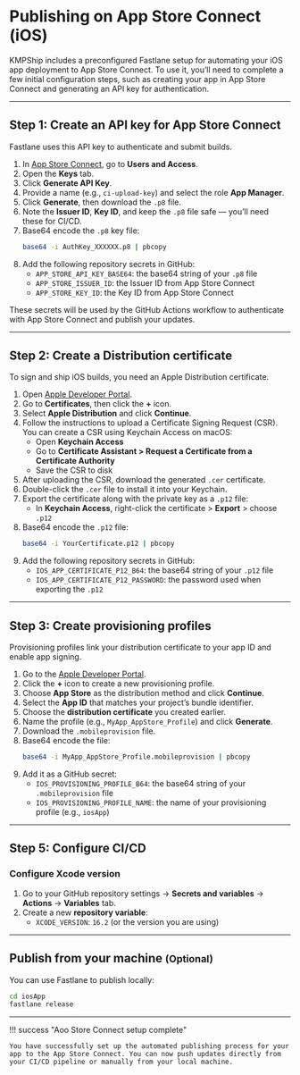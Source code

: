# Publishing on App Store Connect (iOS)

KMPShip includes a preconfigured Fastlane setup for automating your iOS app deployment to App Store Connect. To use it, you’ll need to complete a few initial configuration steps, such as creating your app in App Store Connect and generating an API key for authentication.

---

## Step 1: Create an API key for App Store Connect

Fastlane uses this API key to authenticate and submit builds.

1. In [App Store Connect](https://appstoreconnect.apple.com/), go to **Users and Access**.
2. Open the **Keys** tab.
3. Click **Generate API Key**.
4. Provide a name (e.g., `ci-upload-key`) and select the role **App Manager**.
5. Click **Generate**, then download the `.p8` file.
6. Note the **Issuer ID**, **Key ID**, and keep the `.p8` file safe — you’ll need these for CI/CD.
7. Base64 encode the `.p8` key file:
    ```bash
    base64 -i AuthKey_XXXXXX.p8 | pbcopy
    ```
8. Add the following repository secrets in GitHub:
    * `APP_STORE_API_KEY_BASE64`: the base64 string of your `.p8` file
    * `APP_STORE_ISSUER_ID`: the Issuer ID from App Store Connect
    * `APP_STORE_KEY_ID`: the Key ID from App Store Connect

These secrets will be used by the GitHub Actions workflow to authenticate with App Store Connect and publish your updates.

---

## Step 2: Create a Distribution certificate

To sign and ship iOS builds, you need an Apple Distribution certificate.

1. Open [Apple Developer Portal](https://developer.apple.com/account/resources/certificates/list).
2. Go to **Certificates**, then click the **+** icon.
3. Select **Apple Distribution** and click **Continue**.
4. Follow the instructions to upload a Certificate Signing Request (CSR). You can create a CSR using Keychain Access on macOS:
    - Open **Keychain Access**
    - Go to **Certificate Assistant > Request a Certificate from a Certificate Authority**
    - Save the CSR to disk
5. After uploading the CSR, download the generated `.cer` certificate.
6. Double-click the `.cer` file to install it into your Keychain.
7. Export the certificate along with the private key as a `.p12` file:
    - In **Keychain Access**, right-click the certificate > **Export** > choose `.p12`
8. Base64 encode the `.p12` file:
    ```bash
    base64 -i YourCertificate.p12 | pbcopy
    ```
9. Add the following repository secrets in GitHub:
    * `IOS_APP_CERTIFICATE_P12_B64`: the base64 string of your `.p12` file
    * `IOS_APP_CERTIFICATE_P12_PASSWORD`: the password used when exporting the `.p12`

---

## Step 3: Create provisioning profiles

Provisioning profiles link your distribution certificate to your app ID and enable app signing.

1. Go to the [Apple Developer Portal](https://developer.apple.com/account/resources/profiles/list).
2. Click the **+** icon to create a new provisioning profile.
3. Choose **App Store** as the distribution method and click **Continue**.
4. Select the **App ID** that matches your project’s bundle identifier.
5. Choose the **distribution certificate** you created earlier.
6. Name the profile (e.g., `MyApp_AppStore_Profile`) and click **Generate**.
7. Download the `.mobileprovision` file.
8. Base64 encode the file:
    ```bash
    base64 -i MyApp_AppStore_Profile.mobileprovision | pbcopy
    ```
9. Add it as a GitHub secret:
    * `IOS_PROVISIONING_PROFILE_B64`: the base64 string of your `.mobileprovision` file
    * `IOS_PROVISIONING_PROFILE_NAME`: the name of your provisioning profile (e.g., `iosApp`)

---

## Step 5: Configure CI/CD

### Configure Xcode version

1. Go to your GitHub repository settings → **Secrets and variables** → **Actions** → **Variables** tab.
2. Create a new **repository variable**:
   * `XCODE_VERSION`: `16.2` (or the version you are using)

---

## Publish from your machine <small>(Optional)</small>

You can use Fastlane to publish locally:

```bash
cd iosApp
fastlane release
```

---

!!! success "Aoo Store Connect setup complete"

    You have successfully set up the automated publishing process for your app to the App Store Connect. You can now push updates directly from your CI/CD pipeline or manually from your local machine.
